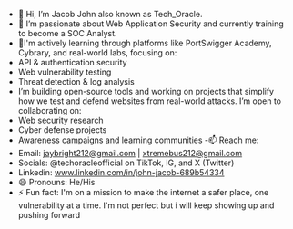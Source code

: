 - 👋 Hi, I’m Jacob John also known as Tech_Oracle.
- 👀 I’m passionate about Web Application Security and currently training to become a SOC Analyst.
- 🌱I'm actively learning through platforms like PortSwigger Academy, Cybrary, and real-world labs, focusing on:
- API & authentication security
- Web vulnerability testing
- Threat detection & log analysis
- I’m building open-source tools and working on projects that simplify how we test and defend websites from real-world attacks.
 I’m open to collaborating on:
- Web security research
- Cyber defense projects
- Awareness campaigns and learning communities
-📫 Reach me:
- Email: jaybright212@gmail.com | xtremebus212@gmail.com
- Socials: @techoracleofficial on TikTok, IG, and X (Twitter)
- Linkedin: www.linkedin.com/in/john-jacob-689b54334
- 😄 Pronouns: He/His
- ⚡ Fun fact: I'm on a mission to make the internet a safer place, one vulnerability at a time. I'm not perfect but i will keep showing up and pushing forward

<!---
Theoracle07/Theoracle07 is a ✨ special ✨ repository because its `README.md` (this file) appears on your GitHub profile.
You can click the Preview link to take a look at your changes.
--->
